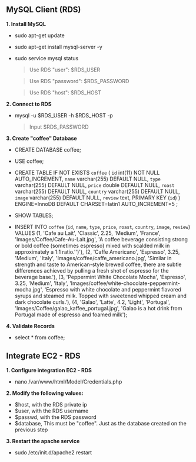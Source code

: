 ## MySQL Client (RDS)

**1. Install MySQL**

 - sudo apt-get update
 - sudo apt-get install mysql-server -y
 - sudo service mysql status

    > Use RDS "user": $RDS_USER

    > Use RDS "password": $RDS_PASSWORD

    > Use RDS "host": $RDS_HOST

**2. Connect to RDS**

 - mysql -u $RDS_USER -h $RDS_HOST -p

    > Input $RDS_PASSWORD

**3. Create "coffee" Database**

 - CREATE DATABASE coffee;

 - USE coffee;

  - CREATE TABLE IF NOT EXISTS `coffee` (
  `id` int(11) NOT NULL AUTO_INCREMENT,
  `name` varchar(255) DEFAULT NULL,
  `type` varchar(255) DEFAULT NULL,
  `price` double DEFAULT NULL,
  `roast` varchar(255) DEFAULT NULL,
  `country` varchar(255) DEFAULT NULL,
  `image` varchar(255) DEFAULT NULL,
  `review` text,
  PRIMARY KEY (`id`)
) ENGINE=InnoDB  DEFAULT CHARSET=latin1 AUTO_INCREMENT=5 ;

 - SHOW TABLES;

 - INSERT INTO `coffee` (`id`, `name`, `type`, `price`, `roast`, `country`, `image`, `review`) VALUES
(1, 'Cafe au Lait', 'Classic', 2.25, 'Medium', 'France', 'Images/Coffee/Cafe-Au-Lait.jpg', 'A coffee beverage consisting strong or bold coffee (sometimes espresso) mixed with scalded milk in approximately a 1:1 ratio.'')'),
(2, 'Caffe Americano', 'Espresso', 3.25, 'Medium', 'Italy', 'Images/coffee/caffe_americano.jpg', 'Similar in strength and taste to American-style brewed coffee, there are subtle differences achieved by pulling a fresh shot of espresso for the beverage base.'),
(3, 'Peppermint White Chocolate Mocha', 'Espresso', 3.25, 'Medium', 'Italy', 'Images/coffee/white-chocolate-peppermint-mocha.jpg', 'Espresso with white chocolate and peppermint flavored syrups and steamed milk. Topped with sweetened whipped cream and dark chocolate curls.'),
(4, 'Galao', 'Latte', 4.2, 'Light', 'Portugal', 'Images/Coffee/galao_kaffee_portugal.jpg', 'Galao is a hot drink from Portugal made of espresso and foamed milk');

**4. Validate Records**

 - select * from coffee;


## Integrate EC2 - RDS

**1. Configure integration EC2 - RDS**

 - nano /var/www/html/Model/Credentials.php

**2. Modify the following values:**

 - $host, with the RDS private ip
 - $user, with the RDS username
 - $passwd, with the RDS password
 - $database, This must be "coffee". Just as the database created on the previous step

**3. Restart the apache service**

 - sudo /etc/init.d/apache2 restart